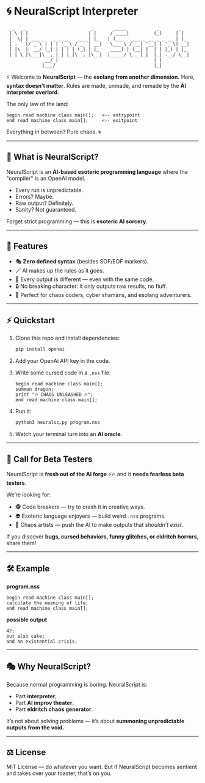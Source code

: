 # 🌀 NeuralScript Interpreter

```
  _   _                        _       _____           _       _   
 | \ | |                      | |     / ____|         (_)     | |  
 |  \| | ___ _   _ _ __   __ _| |_   | (___   ___ _ __ _ _ __ | |_ 
 | . ` |/ _ \ | | | '_ \ / _` | __|   \___ \ / __| '__| | '_ \| __|
 | |\  |  __/ |_| | | | | (_| | |_    ____) | (__| |  | | |_) | |_ 
 |_| \_|\___|\__, |_| |_|\__,_|\__|  |_____/ \___|_|  |_| .__/ \__|
              __/ |                                   | |         
             |___/                                    |_|         

```

⚡ Welcome to **NeuralScript** — the **esolang from another dimension.**
Here, **syntax doesn’t matter**. Rules are made, unmade, and remade by the **AI interpreter overlord**.

The only law of the land:

```
begin read machine class main[];   <-- entrypoint  
end read machine class main[];     <-- exitpoint  
```

Everything in between? Pure chaos. 🌀

---

## 🔮 What is NeuralScript?

NeuralScript is an **AI-based esoteric programming language** where the "compiler" is an OpenAI model.

* Every run is unpredictable.
* Errors? Maybe.
* Raw output? Definitely.
* Sanity? Not guaranteed.

Forget strict programming — this is **esoteric AI sorcery**.

---

## 🎲 Features

* 🎭 **Zero defined syntax** (besides SOF/EOF markers).
* 🪄 AI makes up the rules as it goes.
* 🧩 Every output is different — even with the same code.
* 🔒 No breaking character: it only outputs raw results, no fluff.
* 🧨 Perfect for chaos coders, cyber shamans, and esolang adventurers.

---

## ⚡ Quickstart

1. Clone this repo and install dependencies:

   ```bash
   pip install openai
   ```
2. Add your OpenAi API key in the code.
   
3. Write some cursed code in a `.nss` file:

   ```
   begin read machine class main[];
   summon dragon;  
   print "🔥 CHAOS UNLEASHED 🔥";  
   end read machine class main[];
   ```
4. Run it:

   ```bash
   python3 neuralsc.py program.nss
   ```
5. Watch your terminal turn into an **AI oracle**.

---

## 🧪 Call for Beta Testers

NeuralScript is **fresh out of the AI forge** ⚡🔥 and it **needs fearless beta testers**.

We’re looking for:

* 🕵️ Code breakers — try to crash it in creative ways.
* 👽 Esoteric language enjoyers — build weird `.nss` programs.
* 🎨 Chaos artists — push the AI to make outputs that *shouldn’t exist*.

If you discover **bugs, cursed behaviors, funny glitches, or eldritch horrors**, share them!

---

## 🛠 Example

**program.nss**

```
begin read machine class main[];
calculate the meaning of life;
end read machine class main[];
```

**possible output**

```
42;
but also cake;
and an existential crisis;
```

---

## 🎭 Why NeuralScript?

Because normal programming is boring.
NeuralScript is:

* Part **interpreter**,
* Part **AI improv theater**,
* Part **eldritch chaos generator**.

It’s not about solving problems — it’s about **summoning unpredictable outputs from the void.**

---

## ⚖️ License

MIT License — do whatever you want. But if NeuralScript becomes sentient and takes over your toaster, that’s on you.

